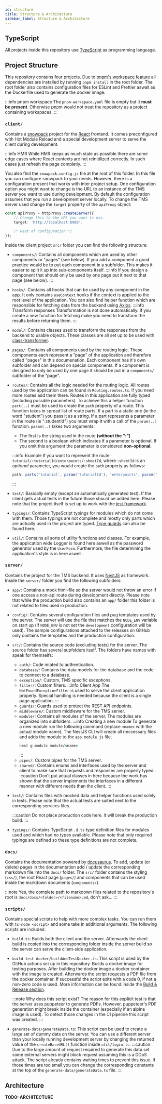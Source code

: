 ```yaml
---
id: structure
title: Structure & Architecture
sidebar_label: Structure & Architecture
---
```


## TypeScript

All projects inside this repository use [TypeScript](https://www.typescriptlang.org/) as programming language.

## Project Structure

This repository contains four projects.
Due to [pnpm's workspace feature](https://pnpm.js.org/en/workspaces) all dependencies are installed by running `pnpm install` in the root folder.
The root folder also contains configuration files for ESLint and Prettier aswall as the Dockerfile used to generate the docker image.

:::info pnpm workspace
The `pnpm-workspace.yaml` file is empty but it **must be present**.
Otherwise pnpm would not treat the repository as a project containing workspaces.
:::

### `client/`

Contains a [snowpack](https://www.snowpack.dev/) project for the [React](https://reactjs.org/) frontend.
It comes preconfigured with Hot Module Reload and a special development server to serve the client during development.

:::info HMR
While HMR keeps as much state as possible there are some edge cases where React contexts are not reinitilized correctly.
In such cases just refresh the page completly.
:::

You also find the `snowpack.config.js` file at the root of this folder.
In this file you can configure snowpack to your needs.
However, there is a configuration present that works with inter project setup.
One configuration option you might want to change is the URL to an instance of the TMS server you want to use during development.
By default the configuration assumes that you run a development server locally.
To change the TMS server used change the `target` property of the `apiProxy` object:

```ts
const apiProxy = httpProxy.createServer({
    // Change this to the URL you want to use.
    target: 'http://localhost:8080',

    /* Rest of configuration */
});
```

Inside the client project `src/` folder you can find the following structure:

-   `components/`:
    Contains all components which are used by other components or "pages" (see below).
    If you add a component a good practice would be to put each component in a subfolder.
    This makes it easier to split it up into sub-components itself.
    :::info
    If you design a component that should only be used by one page put it next to that page (see below).
    :::
-   `hooks/`:
    Contains all hooks that can be used by any component in the app.
    It only contains `useContext` hooks if the context is applied to the root level of the application.
    You can also find helper function which are responsible for fetching data from the backend using [Axios](https://github.com/axios/axios).
    :::info Transform responses
    Transformation is not done automatically.
    If you create a new function for fetching make you need to transform the results before returning them.
    :::
-   `model/`:
    Contains classes used to transform the responses from the backend to usable objects.
    These classes are all set up to be used with [class-transformer](https://github.com/typestack/class-transformer).
-   `pages/`:
    Contains all components used by the routing logic.
    These components each represent a "page" of the application and therefore called "pages" in this documenation.
    Each component has it's own subfolder and can depend on special components.
    If a component is designed to only be used by one page it should be put in a `components/` subfolder of the "page".
-   `routes/`:
    Contains all the logic needed for the routing logic.
    All routes used by the application can be found in `Routing.routes.ts`.
    If you need more routes add them there.
    Routes in this application are fully typed (including possible parameters).
    To achieve this a helper function `part(..)` must be used to create the `path` property of a route.
    This function takes in spread list of route parts.
    If a part is a static one (ie the word "student") you pass it as a string.
    If a part represents a parameter in the route (ie ":studentId") you must wrap it with a call of the `param(..)` function.
    `param(..)` takes two arguments:

    -   The first is the string used in the route **(without the ":")**
    -   The second is a boolean which indicates if a parameter is optional. If you omit this argument the parameter is considered **non-optional**.

    :::info Example
    If you want to represent the route `tutorial/:tutorialId/enterpoints/:sheetId`, where `:sheetId` is an _optional_ parameter, you would create the `path` property as follows:

    ```ts
    path: parts('tutorial', param('tutorialId'), 'enterpoints', param('sheetId', true)),
    ```

    :::

-   `test/`:
    Basically empty (except an automatically generated test).
    If the client gets actual tests in the future those should be added here.
    Please note that the project itself is set up to work with the [jest framework](https://jestjs.io/).
-   `typings/`:
    Contains TypeScript typings for modules which do not come with them.
    Those typings are not complete and mostly only parts which are actually used in the project are typed.
    [Type guards](https://www.typescriptlang.org/docs/handbook/advanced-types.html#user-defined-type-guards) can also be found here.
-   `util/`:
    Contains all sorts of utility functions and classes.
    For example, the application wide Logger is found here aswell as the password generator used by the `UserForm`.
    Furthermore, the file determining the application's style is in here aswell.

### `server/`

Contains the project for the TMS backend.
It uses [NestJS](https://nestjs.com/) as framework.
Inside the `server/` folder you find the following subfolders:

-   `app/`:
    Contains a mock html-file so the server would not throw an error if one access a non-api route during development directly.
    Please note that while the production build also contains an `app/` folder this folder is not related to files used in production.

-   `config/`:
    Contains several configuration files and pug templates used by the server.
    The server will use the file that matches the `NODE_ENV` variable on start up (if `NODE_ENV` is not set the `development` configuration will be used).
    The sample configurations attached to the releases on GitHub only contains the templates and the production configuration.

-   `src/`:
    Contains the source code (excluding tests) for the server.
    The source folder has several supfolders itself.
    The folders have names with speak for themselfs:

    -   `auth/`: Code related to authentication.
    -   `database/`: Contains the data models for the database and the code to connect to a database.
    -   `exception/`: Custom, TMS specific exceptions.
    -   `filter/`:
        Custom filters.
        :::info Client App
        The `NotFoundExceptionFilter` is used to serve the client application properly.
        Special handling is needed because the client is a single page application.
        :::
    -   `guards/`: Guards used to protect the REST API endpoints.
    -   `middleware/`: Custom middleware for the TMS server.
    -   `module/`:
        Contains all modules of the server.
        The modules are organized into subfolders.
        :::info Creating a new module
        To generate a new module run the following command (replace `<name>` with the actual module name).
        The NestJS CLI will create all neccessary files and adds the module to the `app.module.js` file.
        ```cmd
        nest g module module/<name>
        ```
        :::
    -   `pipes/`: Custom pipes for the TMS server.
    -   `shared/`:
        Contains enums and interfaces used by the server and client to make sure that requests and responses are properly typed.
        :::caution
        Don't put actual classes in here because the work has shown that the server implements the interfaces in a different manner with different needs than the client.
        :::

-   `test/`:
    Contains files with mocked data and helper functions used solely in tests.
    Please note that the actual tests are suited next to the corresponding services files.

    :::caution
    Do not place production code here.
    It will break the production build.
    :::

-   `typings/`:
    Contains TypeScript `.d.ts` type definition files for modules used and which had no types available.
    Please note that only required typings are defined so these type definitions are not complete.

### `docs/`

Contains the documentation powered by [docusaurus](https://v2.docusaurus.io/).
To add, update (or delete) pages in the documentation add / update the corresponding markdown file into the `docs/` folder.
The `src/` folder contains the styling (`css/`), the root React page (`pages/`) and components that can be used inside the markdown documents (`components/`).

:::note
Yes, the complete path to markdown files related to the repository's root is `docs/docs/<folder>/<filename>.md`, don't ask...
:::

### `scripts/`

Contains special scripts to help with more complex tasks.
You can run them with `ts-node <script>` and some take in additional arguments.
The following scripts are included:

-   `build.ts`:
    Builds both the client and the server.
    Afterwards the client build is copied into the corresponding folder inside the server build so the server can serve the client-side application.

-   `build-test-docker/buildAndTestDocker.ts`:
    This script is used by the GitHub actions set up in this repository.
    Builds a docker image for testing purposes.
    After building the docker image a docker container with the image is created.
    Afterwards the script requests a PDF file from the docker container.
    If successful the script exits with a code 0, if not a non-zero code is used.
    More information can be found inside the [Build & Release section][build-release-doc].

    :::note Why does this script exist?
    The reason for this explicit test is that the server uses puppeteer to generate PDFs.
    However, puppeteer's PDF generation might break inside the container (especially if an alpine image is used).
    To detect those changes in the CI pipeline this script was created.
    :::

-   `generate-data/generateData.ts`:
    This script can be used to create a large set of dummy data on the server.
    You can use a different server than your locally running development server by changing the returned value of the `createBaseURL()` function inside `util/login.ts`.
    :::caution
    Due to the large amount of request required to generate this data set some external servers might block request assuming this is a DDoS attack.
    The script already contains waiting times to prevent this issue.
    If those times are too small you can change the corresponding constants at the top of the `generate-data/generateData.ts` file.
    :::

## Architecture

**TODO: ARCHITECTURE**

[build-release-doc]: ./build-release#build-docker-image
